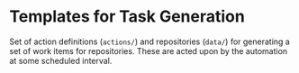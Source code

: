 # Templates for Task Generation

Set of action definitions (`actions/`) and repositories (`data/`) for generating a set of work items for repositories. These are acted upon by the automation at some scheduled interval.
